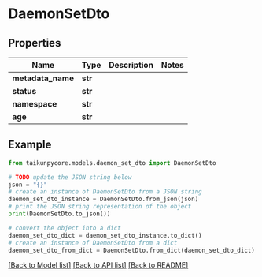 # DaemonSetDto


## Properties

Name | Type | Description | Notes
------------ | ------------- | ------------- | -------------
**metadata_name** | **str** |  | 
**status** | **str** |  | 
**namespace** | **str** |  | 
**age** | **str** |  | 

## Example

```python
from taikunpycore.models.daemon_set_dto import DaemonSetDto

# TODO update the JSON string below
json = "{}"
# create an instance of DaemonSetDto from a JSON string
daemon_set_dto_instance = DaemonSetDto.from_json(json)
# print the JSON string representation of the object
print(DaemonSetDto.to_json())

# convert the object into a dict
daemon_set_dto_dict = daemon_set_dto_instance.to_dict()
# create an instance of DaemonSetDto from a dict
daemon_set_dto_from_dict = DaemonSetDto.from_dict(daemon_set_dto_dict)
```
[[Back to Model list]](../README.md#documentation-for-models) [[Back to API list]](../README.md#documentation-for-api-endpoints) [[Back to README]](../README.md)


